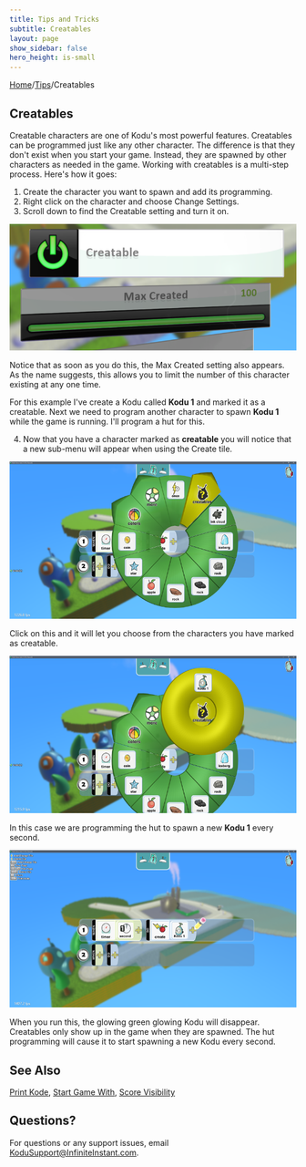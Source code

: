 ```yaml
---
title: Tips and Tricks
subtitle: Creatables
layout: page
show_sidebar: false
hero_height: is-small
---
```


[Home](..)/[Tips](.)/Creatables

## Creatables

Creatable characters are one of Kodu's most powerful features.  Creatables can be programmed just like any other character.  The difference is that they don't exist when you start your game.  Instead, they are spawned by other characters as needed in the game.  Working with creatables is a multi-step process.  Here's how it goes:

1. Create the character you want to spawn and add its programming.
2. Right click on the character and choose Change Settings.
3. Scroll down to find the Creatable setting and turn it on.

![Settings](creatables_setting.png)

Notice that as soon as you do this, the Max Created setting also appears.  As the name suggests, this allows you to limit the number of this character existing at any one time.  

For this example I've create a Kodu called **Kodu 1** and marked it as a creatable.  Next we need to program another character to spawn **Kodu 1** while the game is running.  I'll program a hut for this.

4. Now that you have a character marked as **creatable** you will notice that a new sub-menu will appear when using the Create tile.  

![Programming Creatables](creatables_programming1.png)

Click on this and it will let you choose from the characters you have marked as creatable.

![Programming Creatables](creatables_programming2.png)

In this case we are programming the hut to spawn a new **Kodu 1** every second.

![Programming Creatables](creatables_programming3.png)

When you run this, the glowing green glowing Kodu will disappear.  Creatables only show up in the game when they are spawned.  The hut programming will cause it to start spawning a new Kodu every second.

## See Also
[Print Kode](print_kode), [Start Game With](start), [Score Visibility](score_visibility)

## Questions?
For questions or any support issues, email <KoduSupport@InfiniteInstant.com>.
 

 

   

